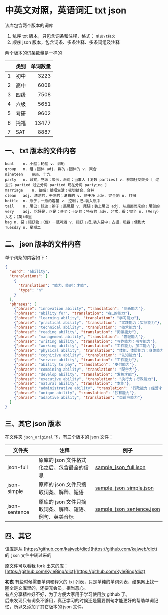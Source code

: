 # 中英文对照，英语词汇 txt json

该库包含两个版本的词库
1. 乱序 txt 版本，只包含词条和注释，格式： `单词\t释义`
2. 顺序 json 版本，包含词条、多条注释、多条词组及注释

两个版本的词条数量是一样的

|   | 类别  |  单词数量 |
|---|-----|------:|
| 1 | 初中  |  3223 |
| 2 | 高中  |  6008 |
| 3 | 四级  |  7508 |
| 4 | 六级  |  5651 |
| 5 | 考研  |  9602 |
| 6 | 托福  | 13477 |
| 7 | SAT |  8887 |

## 一、 txt 版本的文件内容

```
boat	n. 小船；轮船 v. 划船
group	n. 组；团体 adj. 群的；团体的 v. 聚合
nineteen	num. 十九
party	n. 政党，党派；聚会，派对；当事人 [复数 parties] v. 参加社交聚会 [ 过去式 partied 过去分词 partied 现在分词 partying ]
marriage	n. 结婚；婚姻生活；密切结合，合并
clean	adj. 清洁的，干净的；清白的 v. 使干净 adv. 完全地 n. 打扫
bottle	n. 瓶子；一瓶的容量 v. 控制；把…装入瓶中
tail	n. 尾巴；踪迹；辫子；燕尾服 v. 尾随；装上尾巴 adj. 从后面而来的；尾部的
very	adj. 恰好是，正是；甚至；十足的；特有的 adv. 非常，很；完全 n. (Very)人名；(英)维里
bag	n. 袋；猎获物；（俚）一瓶啤酒 v. 猎获；把…装入袋中；占据，私吞；使膨大
Tuesday	n. 星期二
```

## 二、 json 版本的文件内容

单个词条的内容如下：

```json
{
  "word": "ability",
  "translations": [
    {
      "translation": "能力，能耐；才能",
      "type": "n"
    }
  ],
  "phrases": [
    {"phrase": "innovation ability", "translation": "创新能力"}, 
    {"phrase": "ability for", "translation": "在…的能力"}, 
    {"phrase": "learning ability", "translation": "学习能力"}, 
    {"phrase": "practical ability", "translation": "实践能力；实际能力"}, 
    {"phrase": "technical ability", "translation": "技术能力"}, 
    {"phrase": "reading ability", "translation": "阅读能力"}, 
    {"phrase": "management ability", "translation": "管理能力"}, 
    {"phrase": "writing ability", "translation": "写作能力；书写能力"}, 
    {"phrase": "working ability", "translation": "工作能力，加工能力"}, 
    {"phrase": "physical ability", "translation": "体能，体质能力；身体能力"}, 
    {"phrase": "cognitive ability", "translation": "认知能力"}, 
    {"phrase": "service ability", "translation": "工作能力"}, 
    {"phrase": "ability to pay", "translation": "支付能力"}, 
    {"phrase": "combining ability", "translation": "配合力"}, 
    {"phrase": "develop ability", "translation": "发挥才能"}, 
    {"phrase": "executive ability", "translation": "执行力；行政能力"}, 
    {"phrase": "natural ability", "translation": "本能"}, 
    {"phrase": "administrative ability", "translation": "行政能力；经营才能"}, 
    {"phrase": "unique ability", "translation": "独有能力"}, 
    {"phrase": "adaptive ability", "translation": "自适应能力"}
  ]
}
```


## 三、其它 json 版本

在文件夹 `json_original` 下，有三个版本的 json 文件：

| 文件夹           | 注释                             | 例子                                                                     |
|---------------|--------------------------------|------------------------------------------------------------------------|
| json-full     | 原库的 json 文件格式化之后，包含最全的信息       | [sample_json_full.json](./json_original/sample_json_full.json)         |
| json-simple   | 原库的 json 文件只摘取词条、解释、短语         | [sample_json_simple.json](./json_original/sample_json_simple.json)     |
| json-sentence | 原库的 json 文件只摘取词条、解释、短语、例句、英美音标 | [sample_json_sentence.json](./json_original/sample_json_sentence.json) |



## 四、其它

该库是从 [https://github.com/kajweb/dict](https://github.com/kajweb/dict) 的 `json` 文件中转过来的

原文件可以看我 fork 出来的库：  
[https://github.com/KyleBing/dict](https://github.com/KyleBing/dict)

**初衷**
有些时候需要单词和释义的 txt 列表，只是单纯的单词列表，结果网上找一圈全是文库里的，还要充会员，相当恶心。  
有点分享精神好不好，为了方便大家用于学习使用放 github 了。  
后来发现只有词条不够用，真正学习的时候还是需要例句才能更好的帮助单词记忆，所以又添加了其它版本的 json 文件。
